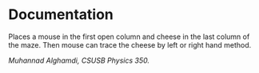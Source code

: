 # Documentation
Places a mouse in the first open column and cheese in the last column of the maze. Then mouse can trace the cheese by left or right hand method.

*Muhannad Alghamdi, CSUSB Physics 350.*